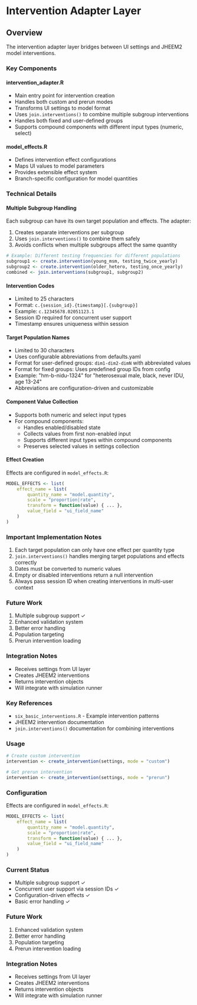 # Intervention Adapter Layer

## Overview
The intervention adapter layer bridges between UI settings and JHEEM2 model interventions.

### Key Components

#### intervention_adapter.R
- Main entry point for intervention creation
- Handles both custom and prerun modes
- Transforms UI settings to model format
- Uses `join.interventions()` to combine multiple subgroup interventions
- Handles both fixed and user-defined groups
- Supports compound components with different input types (numeric, select)

#### model_effects.R
- Defines intervention effect configurations
- Maps UI values to model parameters
- Provides extensible effect system
- Branch-specific configuration for model quantities

### Technical Details

#### Multiple Subgroup Handling
Each subgroup can have its own target population and effects. The adapter:
1. Creates separate interventions per subgroup
2. Uses `join.interventions()` to combine them safely
3. Avoids conflicts when multiple subgroups affect the same quantity

```r
# Example: Different testing frequencies for different populations
subgroup1 <- create.intervention(young_msm, testing_twice_yearly)
subgroup2 <- create.intervention(older_hetero, testing_once_yearly)
combined <- join.interventions(subgroup1, subgroup2)
```

#### Intervention Codes
- Limited to 25 characters
- Format: `c.{session_id}.{timestamp}[.{subgroup}]`
- Example: `c.12345678.02051123.1`
- Session ID required for concurrent user support
- Timestamp ensures uniqueness within session

#### Target Population Names
- Limited to 30 characters
- Uses configurable abbreviations from defaults.yaml
- Format for user-defined groups: `dim1-dim2-dimN` with abbreviated values
- Format for fixed groups: Uses predefined group IDs from config
- Example: "hm-b-nidu-1324" for "heterosexual male, black, never IDU, age 13-24"
- Abbreviations are configuration-driven and customizable

#### Component Value Collection
- Supports both numeric and select input types
- For compound components:
  - Handles enabled/disabled state
  - Collects values from first non-enabled input
  - Supports different input types within compound components
  - Preserves selected values in settings collection

#### Effect Creation
Effects are configured in `model_effects.R`:
```r
MODEL_EFFECTS <- list(
    effect_name = list(
        quantity_name = "model.quantity",
        scale = "proportion|rate",
        transform = function(value) { ... },
        value_field = "ui_field_name"
    )
)
```

### Important Implementation Notes
1. Each target population can only have one effect per quantity type
2. `join.interventions()` handles merging target populations and effects correctly
3. Dates must be converted to numeric values
4. Empty or disabled interventions return a null intervention
5. Always pass session ID when creating interventions in multi-user context

### Future Work
1. Multiple subgroup support ✓
2. Enhanced validation system
3. Better error handling
4. Population targeting
5. Prerun intervention loading

### Integration Notes
- Receives settings from UI layer
- Creates JHEEM2 interventions
- Returns intervention objects
- Will integrate with simulation runner

### Key References
- `six_basic_interventions.R` - Example intervention patterns
- JHEEM2 intervention documentation
- `join.interventions()` documentation for combining interventions

### Usage

```r
# Create custom intervention
intervention <- create_intervention(settings, mode = "custom")

# Get prerun intervention
intervention <- create_intervention(settings, mode = "prerun")
```

### Configuration
Effects are configured in `model_effects.R`:
```r
MODEL_EFFECTS <- list(
    effect_name = list(
        quantity_name = "model.quantity",
        scale = "proportion|rate",
        transform = function(value) { ... },
        value_field = "ui_field_name"
    )
)
```

### Current Status
- Multiple subgroup support ✓
- Concurrent user support via session IDs ✓
- Configuration-driven effects ✓
- Basic error handling ✓

### Future Work
1. Enhanced validation system
2. Better error handling
3. Population targeting
4. Prerun intervention loading

### Integration Notes
- Receives settings from UI layer
- Creates JHEEM2 interventions
- Returns intervention objects
- Will integrate with simulation runner 